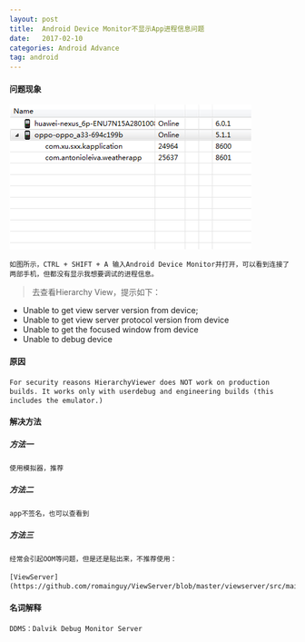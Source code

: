 ```yaml
---
layout: post
title:  Android Device Monitor不显示App进程信息问题
date:   2017-02-10
categories: Android Advance
tag: android
---
```


 
#### 问题现象 ####

	
![ADM现象截图](/images/adm_question.png)

	如图所示，CTRL + SHIFT + A 输入Android Device Monitor并打开，可以看到连接了两部手机，但都没有显示我想要调试的进程信息。

> 去查看Hierarchy View，提示如下：		
> 
-  Unable to get view server version from device;
-  Unable to get view server protocol version from device
-  Unable to get the focused window from device
-  Unable to debug device
 	 

#### 原因 ####

	For security reasons HierarchyViewer does NOT work on production builds. It works only with userdebug and engineering builds (this includes the emulator.)
 

#### 解决方法 ####

##### 方法一 #####

	使用模拟器，推荐

##### 方法二 #####

	app不签名，也可以查看到

##### 方法三 #####

	经常会引起OOM等问题，但是还是贴出来，不推荐使用：

	[ViewServer](https://github.com/romainguy/ViewServer/blob/master/viewserver/src/main/java/com/android/debug/hv/ViewServer.java)



#### 名词解释 ####

	DDMS：Dalvik Debug Monitor Server